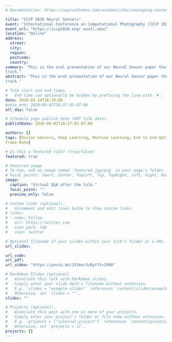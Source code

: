 ```yaml
---
# Documentation: https://sourcethemes.com/academic/docs/managing-content/

title: "ICCP 2020 Neural Sensors"
event: "International Conference on Computational Photography (ICCP 2020)"
event_url: "https://iccp2020.engr.wustl.edu/"
location: "Online"
address:
  street:
  city:
  region:
  postcode:
  country:
summary: "This is the oral presentation of our Neural Sensor paper that got accepted at ICCP'20 in the T-PAMI journal 
track."
abstract: "This is the oral presentation of our Neural Sensor paper that got accepted at ICCP'20 in the T-PAMI journal 
track."

# Talk start and end times.
#   End time can optionally be hidden by prefixing the line with `#`.
date: 2020-04-24T16:30:00
#date_end: 2020-09-02T18:37:03-07:00
all_day: false

# Schedule page publish date (NOT talk date).
publishDate: 2020-09-02T18:37:03-07:00

authors: []
tags: [Vision Sensors, Deep Learning, Machine Learning, End to End Optimization, SCAMP, HDR, Compressive Sensing, High
Frame Rate]

# Is this a featured talk? (true/false)
featured: true 

# Featured image
# To use, add an image named `featured.jpg/png` to your page's folder. 
# Focal points: Smart, Center, TopLeft, Top, TopRight, Left, Right, BottomLeft, Bottom, BottomRight.
image:
  caption: "Virtual Q&A after the talk."
  focal_point: ""
  preview_only: false

# Custom links (optional).
#   Uncomment and edit lines below to show custom links.
# links:
# - name: Follow
#   url: https://twitter.com
#   icon_pack: fab
#   icon: twitter

# Optional filename of your slides within your talk's folder or a URL.
url_slides:

url_code:
url_pdf:
url_video: "https://youtu.be/15Imor3cByY?t=1998"

# Markdown Slides (optional).
#   Associate this talk with Markdown slides.
#   Simply enter your slide deck's filename without extension.
#   E.g. `slides = "example-slides"` references `content/slides/example-slides.md`.
#   Otherwise, set `slides = ""`.
slides: ""

# Projects (optional).
#   Associate this post with one or more of your projects.
#   Simply enter your project's folder or file name without extension.
#   E.g. `projects = ["internal-project"]` references `content/project/deep-learning/index.md`.
#   Otherwise, set `projects = []`.
projects: []
---
```




